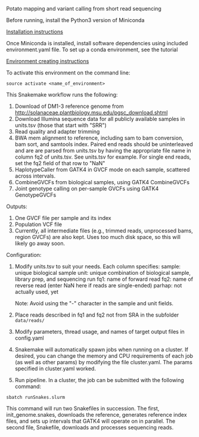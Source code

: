 Potato mapping and variant calling from short read sequencing

Before running, install the Python3 version of Miniconda

[Installation instructions](http://snakemake.readthedocs.io/en/stable/tutorial/setup.html)

Once Miniconda is installed, install software dependencies using included environment.yaml file.
To set up a conda environment, see the tutorial 

[Environment creating instructions](https://conda.io/docs/user-guide/tasks/manage-environments.html#creating-an-environment-from-an-environment-yml-file)

To activate this environment on the command line:

```
source activate <name_of_environment>
```

This Snakemake workflow runs the following:

1. Download of DM1-3 reference genome from http://solanaceae.plantbiology.msu.edu/pgsc_download.shtml
2. Download Illumina sequence data for all publicly available samples in units.tsv (those that start with "SRR")
3. Read quality and adapter trimming
4. BWA mem alignment to reference, including sam to bam conversion, bam sort, and samtools index.
    Paired end reads should be uninterleaved and are are parsed from units.tsv by having
    the appropriate file name in column fq2 of units.tsv. See units.tsv for example.
    For single end reads, set the fq2 field of that row to "NaN"
5. HaplotypeCaller from GATK4 in GVCF mode on each sample, scattered across intervals.
6. CombineGVCFs from biological samples, using GATK4 CombineGVCFs
7. Joint genotype calling on per-sample GVCFs using GATK4 GenotypeGVCFs

Outputs:
1. One GVCF file per sample and its index
2. Population VCF file
3. Currently, all intermediate files (e.g., trimmed reads, unprocessed bams, region GVCFs) 
    are also kept. Uses too much disk space, so this will likely go away soon.

Configuration:
1. Modify units.tsv to suit your needs. Each column specifies:
    sample: unique biological sample
    unit: unique combination of biological sample, library prep, and sequencing run
    fq1: name of forward read
    fq2: name of reverse read (enter NaN here if reads are single-ended)
    parhap: not actually used, yet
    
    Note: Avoid using the "-" character in the sample and unit fields.

2. Place reads described in fq1 and fq2 not from SRA in the subfolder ```data/reads/```
3. Modify parameters, thread usage, and names of target output files in config.yaml
4. Snakemake will automatically spawn jobs when running on a cluster. If desired, you can
change the memory and CPU requirements of each job (as well as other params) by
modifying the file cluster.yaml. The params specified in cluster.yaml worked.
5. Run pipeline. In a cluster, the job can be submitted with the following command:

```sbatch runSnakes.slurm```

This command will run two Snakefiles in succession. The first, init_genome.snakes, 
downloads the reference, generates reference index files, and sets up intervals that GATK4
will operate on in parallel. The second file, Snakefile, downloads and processes sequencing
reads.